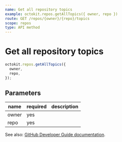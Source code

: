 ```yaml
---
name: Get all repository topics
example: octokit.repos.getAllTopics({ owner, repo })
route: GET /repos/{owner}/{repo}/topics
scope: repos
type: API method
---
```


# Get all repository topics

```js
octokit.repos.getAllTopics({
  owner,
  repo,
});
```

## Parameters

<table>
  <thead>
    <tr>
      <th>name</th>
      <th>required</th>
      <th>description</th>
    </tr>
  </thead>
  <tbody>
    <tr><td>owner</td><td>yes</td><td>

</td></tr>
<tr><td>repo</td><td>yes</td><td>

</td></tr>
  </tbody>
</table>

See also: [GitHub Developer Guide documentation](https://docs.github.com/v3/repos/#get-all-repository-topics).
